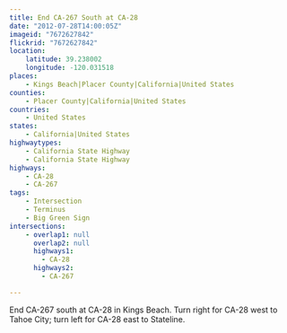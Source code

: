 ```yaml
---
title: End CA-267 South at CA-28
date: "2012-07-28T14:00:05Z"
imageid: "7672627842"
flickrid: "7672627842"
location:
    latitude: 39.238002
    longitude: -120.031518
places:
    - Kings Beach|Placer County|California|United States
counties:
    - Placer County|California|United States
countries:
    - United States
states:
    - California|United States
highwaytypes:
    - California State Highway
    - California State Highway
highways:
    - CA-28
    - CA-267
tags:
    - Intersection
    - Terminus
    - Big Green Sign
intersections:
    - overlap1: null
      overlap2: null
      highways1:
        - CA-28
      highways2:
        - CA-267

---
```

End CA-267 south at CA-28 in Kings Beach.  Turn right for CA-28 west to Tahoe City; turn left for CA-28 east to Stateline.